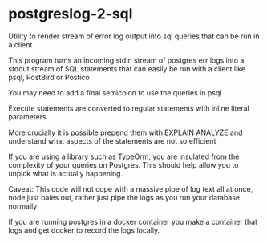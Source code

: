 # postgreslog-2-sql
Utility to render stream of error log output into sql queries that can be run in a client

This program turns an incoming stdin stream of postgres err logs into a stdout stream of SQL statements that can easily be run with a client like psql, PostBird or Postico

You may need to add a final semicolon to use the queries in psql

Execute statements are converted to regular statements with inline literal parameters

More crucially it is possible prepend them with EXPLAIN ANALYZE and understand what aspects of the statements are not so efficient

If you are using a library such as TypeOrm, you are insulated from the complexity of your queries on Postgres. This should help allow you to unpick what is actually happening.

Caveat: This code will not cope with a massive pipe of log text all at once, node just bales out, rather just pipe the logs as you run your database normally

If you are running postgres in a docker container you make a container that logs and get docker to record the logs locally.